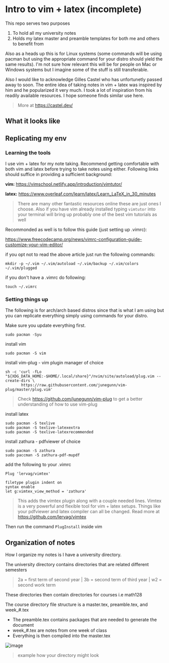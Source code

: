 # Intro to vim + latex (incomplete)
This repo serves two purposes

1. To hold all my university notes
2. Holds my latex master and preamble templates for both me and others to benefit from

Also as a heads up this is for Linux systems (some commands will be using pacman but using the appropriate command for your distro should yield the same results). I'm not sure how relevant this will be for people on Mac or Windows systems but I imagine some of the stuff is still transferable.

Also I would like to acknowledge Gilles Castel who has unfortunetly passed away to soon. The entire idea of taking notes in vim + latex was inspired by him and he popularized it very much. I took a lot of inspiration from his readily available resources. I hope someone finds similar use here.
> More at https://castel.dev/

## What it looks like 


## Replicating my env
### Learning the tools
I use vim + latex for my note taking. Recommend getting comfortable with both vim and latex before trying to take notes using either.
Following links should suffice in providing a sufficient background:

**vim:** https://vimschool.netlify.app/introduction/vimtutor/

**latex:** https://www.overleaf.com/learn/latex/Learn_LaTeX_in_30_minutes

> There are many other fantastic resources online these are just ones I choose. Also if you have vim already installed typing ```vimtutor``` into your terminal will bring up probably one of the best vim tutorials as well

Recommonded as well is to follow this guide (just setting up .vimrc):

https://www.freecodecamp.org/news/vimrc-configuration-guide-customize-your-vim-editor/

if you opt not to read the above article just run the following commands:
```
mkdir -p ~/.vim ~/.vim/autoload ~/.vim/backup ~/.vim/colors ~/.vim/plugged
```
if you don't have a .vimrc do following:
```
touch ~/.vimrc
```

### Setting things up
The following is for arch/arch based distros since that is what I am using but you can replicate everything simply using commands for your distro. 

Make sure you update everything first.
```
sudo pacman -Syu
```

install vim 

```
sudo pacman -S vim
```

install vim-plug - vim plugin manager of choice 

```
sh -c 'curl -fLo "${XDG_DATA_HOME:-$HOME/.local/share}"/nvim/site/autoload/plug.vim --create-dirs \
       https://raw.githubusercontent.com/junegunn/vim-plug/master/plug.vim'
```
> Check https://github.com/junegunn/vim-plug to get a better understanding of how to use vim-plug


install latex

```
sudo pacman -S texlive
sudo pacman -S texlive-latexextra
sudo pacman -S texlive-latexrecommended 
```

install zathura - pdfviewer of choice

```
sudo pacman -S zathura
sudo paccman -S zathura-pdf-mupdf
```

add the following to your .vimrc
```
Plug 'lervag/vimtex' 

filetype plugin indent on
syntax enable
let g:vimtex_view_method = 'zathura'
```
> This adds the vimtex plugin along with a couple needed lines.
> Vimtex is a very powerful and flexible tool for vim + latex setups. Things like your pdfviewer and latex compiler can all be changed.
> Read more at https://github.com/lervag/vimtex

Then run the command ```PlugInstall``` inside vim


## Organization of notes
How I organize my notes is I have a university directory. 

The university directory contains directories that are related different semesters 
> 2a = first term of second year | 3b = second term of third year | w2 = second work term 

These directories then contain directories for courses i.e math128

The course directory file structure is a master.tex, preamble.tex, and week_#.tex 

* The preamble.tex contains packages that are needed to generate the document
* week_#.tex are notes from one week of class
* Everything is then compiled into the master.tex

![image](https://github.com/thadi01/university/assets/56411058/0e7b449b-c1fd-4724-ae43-0e0f4c394739)
> example how your directory might look 


